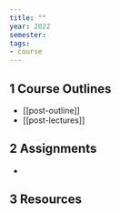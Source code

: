 ```yaml
---
title: ""
year: 2022
semester: 
tags: 
- course
---
```


## 1 Course Outlines

- [[post-outline]]
- [[post-lectures]]

## 2 Assignments

- 

## 3 Resources


